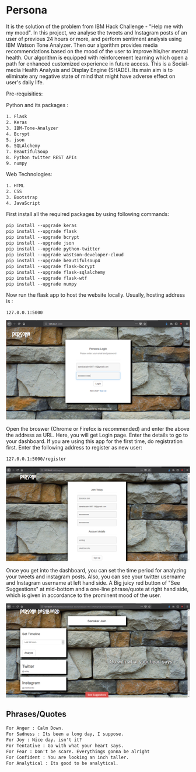 # Persona
It is the solution of the problem from IBM Hack Challenge - "Help me with my mood".
In this project, we analyse the tweets and Instagram posts of an user of previous 24 hours or more,
and perform sentiment analysis using IBM Watson Tone Analyzer. Then our algorithm provides media recommendations based on the
mood of the user to improve his/her mental health. Our algorithm is equipped with reinforcement learning which
open a path for enhanced customized experience in future access. This is a Social-media Health Analysis and Display Engine (SHADE). Its main aim is to eliminate any negative state of mind that might have adverse effect on user's daily life.

Pre-requisities:

  Python and its packages :
  
    1. Flask
    2. Keras
    3. IBM-Tone-Analyzer
    4. Bcrypt
    5. json
    6. SQLAlchemy
    7. BeautifulSoup
    8. Python twitter REST APIs
    9. numpy
    
  Web Technologies:
  
    1. HTML
    2. CSS
    3. Bootstrap
    4. JavaScript

First install all the required packages by using following commands:

```
pip install --upgrade keras
pip install --upgrade flask
pip install --upgrade bcrypt
pip install --upgrade json
pip install --upgrade python-twitter
pip install --upgrade wastson-developer-cloud
pip install --upgrade beautifulsoup4
pip install --upgrade flask-bcrypt
pip install --upgrade flask-sqlalchemy
pip install --upgrade flask-wtf
pip install --upgrade numpy
```

Now run the flask app to host the website locally. Usually, hosting address is : 
```
127.0.0.1:5000
```
![LoginPage](./Screenshots/LoginPage.PNG)

Open the broswer (Chrome or Firefox is recommended) and enter the above the address as URL.
Here, you will get Login page. Enter the details to go to your dashboard. If you are using this
app for the first time, do registration first. Enter the following address to register as new user:

```
127.0.0.1:5000/register
```

![RegistrationPage](./Screenshots/RegistrationPage.PNG)


Once you get into the dashboard, you can set the time period for analyzing your tweets and instagram posts. Also, you can see
your twitter username and Instagram username at left hand side. A Big juicy red button of "See Suggestions" at mid-bottom and a 
one-line phrase/quote at right hand side, which is given in accordance to the prominent mood of the user.

![Dashboard](./Screenshots/Dashboard.PNG)


## Phrases/Quotes 
```
For Anger : Calm Down.
For Sadness : Its been a long day, I suppose.
For Joy : Nice day. isn't it?
For Tentative : Go with what your heart says.
For Fear : Don't be scare. Everythings gonna be alright
For Confident : You are looking an inch taller.
For Analytical : Its good to be analytical.
```
